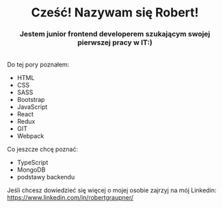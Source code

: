 

<!--
**RobertGraupner/RobertGraupner** is a ✨ _special_ ✨ repository because its `README.md` (this file) appears on your GitHub profile.

Here are some ideas to get you started:

- 🔭 I’m currently working on ...
- 🌱 I’m currently learning ...
- 👯 I’m looking to collaborate on ...
- 🤔 I’m looking for help with ...
- 💬 Ask me about ...
- 📫 How to reach me: ...
- 😄 Pronouns: ...
- ⚡ Fun fact: ...
-->

<h1 align="center">Cześć! Nazywam się Robert! </h1>
<h3 align="center">Jestem junior frontend developerem szukającym swojej pierwszej pracy w IT:) </h3>
<br /> 
Do tej pory poznałem:

- HTML
- CSS
- SASS
- Bootstrap
- JavaScript
- React
- Redux
- GIT
- Webpack

Co jeszcze chcę poznać:

- TypeScript
- MongoDB
- podstawy backendu

Jeśli chcesz dowiedzieć się więcej o mojej osobie zajrzyj na mój Linkedin: https://www.linkedin.com/in/robertgraupner/
